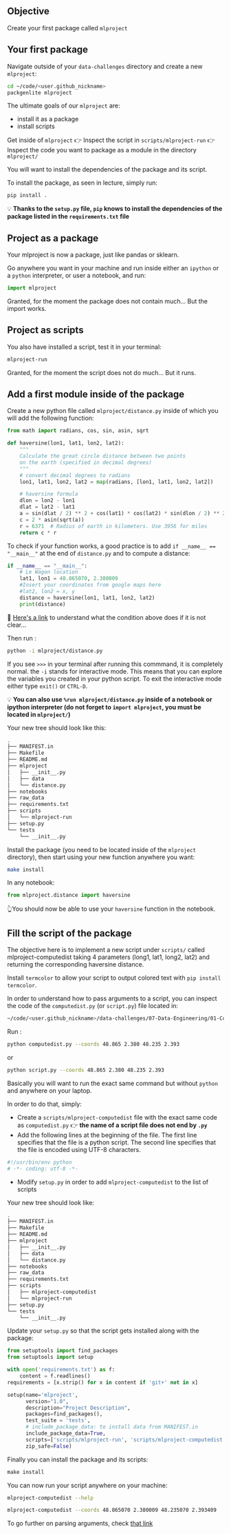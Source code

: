 ## Objective

Create your first package called `mlproject`

## Your first package

Navigate outside of your `data-challenges` directory and create a new `mlproject`:

```bash
cd ~/code/<user.github_nickname>
packgenlite mlproject
```

The ultimate goals of our `mlproject` are:
- install it as a package
- install scripts

Get inside of `mlproject`
👉 Inspect the script in `scripts/mlproject-run`
👉 Inspect the code you want to package as a module in the directory `mlproject/`

You will want to install the dependencies of the package and its script.

To install the package, as seen in lecture, simply run:

```bash
pip install .
```

💡 __Thanks to the `setup.py` file, `pip` knows to install the dependencies of the package listed in the `requirements.txt` file__

## Project as a package

Your mlproject is now a package, just like pandas or sklearn.

Go anywhere you want in your machine and run inside either an `ipython` or a `python` interpreter, or user a notebook, and run:

```python
import mlproject
```

Granted, for the moment the package does not contain much... But the import works.

## Project as scripts

You also have installed a script, test it in your terminal:
```bash
mlproject-run
```

Granted, for the moment the script does not do much... But it runs.

## Add a first module inside of the package

Create a new python file called `mlproject/distance.py` inside of which you will add the following function:

```python
from math import radians, cos, sin, asin, sqrt

def haversine(lon1, lat1, lon2, lat2):
    """
    Calculate the great circle distance between two points
    on the earth (specified in decimal degrees)
    """
    # convert decimal degrees to radians
    lon1, lat1, lon2, lat2 = map(radians, [lon1, lat1, lon2, lat2])

    # haversine formula
    dlon = lon2 - lon1
    dlat = lat2 - lat1
    a = sin(dlat / 2) ** 2 + cos(lat1) * cos(lat2) * sin(dlon / 2) ** 2
    c = 2 * asin(sqrt(a))
    r = 6371  # Radius of earth in kilometers. Use 3956 for miles
    return c * r
```

To check if your function works, a good practice is to add `if __name__ == "__main__"` at the end of `distance.py` and to compute a distance:

```python
if __name__ == "__main__":
    # Le Wagon location
    lat1, lon1 = 48.865070, 2.380009
    #Insert your coordinates from google maps here
    #lat2, lon2 = x, y
    distance = haversine(lon1, lat1, lon2, lat2)
    print(distance)
```

🤔 [Here's a link](https://www.geeksforgeeks.org/what-does-the-if-__name__-__main__-do/) to understand what the condition above does if it is not clear...

Then run :

```bash
python -i mlproject/distance.py
```

If you see `>>>` in your terminal after running this commmand, it is completely normal. the `-i` stands for interactive mode. This means that you can explore the variables you created in your python script. To exit the interactive mode either type `exit()` or `CTRL-D`.

💡 __You can also use `%run mlproject/distance.py` inside of a notebook or ipython interpreter (do not forget to `import mlproject`, you must be located in `mlproject/`)__

Your new tree should look like this:

```bash
.
├── MANIFEST.in
├── Makefile
├── README.md
├── mlproject
│   ├── __init__.py
│   ├── data
│   └── distance.py
├── notebooks
├── raw_data
├── requirements.txt
├── scripts
│   └── mlproject-run
├── setup.py
└── tests
    └── __init__.py
```

Install the package (you need to be located inside of the `mlproject` directory), then start using your new function anywhere you want:

```bash
make install
```

In any notebook:

```python
from mlproject.distance import haversine
```

👆You should now be able to use your `haversine` function in the notebook.

## Fill the script of the package

The objective here is to implement a new script under `scripts/` called mlproject-computedist taking 4 parameters (long1, lat1, long2, lat2) and returning the corresponding haversine distance.

Install `termcolor` to allow your script to output colored text with `pip install termcolor`.

In order to understand how to pass arguments to a script, you can inspect the code of the `computedist.py` (or `script.py`) file located in:

```bash
~/code/<user.github_nickname>/data-challenges/07-Data-Engineering/01-Code-as-a-Product/02-Package-installation

```

Run :

```bash
python computedist.py --coords 48.865 2.380 48.235 2.393
```

or

```bash
python script.py --coords 48.865 2.380 48.235 2.393
```

Basically you will want to run the exact same command but without `python` and anywhere on your laptop.

In order to do that, simply:
- Create a `scripts/mlproject-computedist` file with the exact same code as `computedist.py`
👉 __the name of a script file does not end by `.py`__
- Add the following lines at the beginning of the file. The first line specifies that the file is a python script. The second line specifies that the file is encoded using UTF-8 characters.
``` python
#!/usr/bin/env python
# -*- coding: utf-8 -*-
```
- Modify `setup.py` in order to add `mlproject-computedist` to the list of scripts

Your new tree should look like:
```bash
.
├── MANIFEST.in
├── Makefile
├── README.md
├── mlproject
│   ├── __init__.py
│   ├── data
│   └── distance.py
├── notebooks
├── raw_data
├── requirements.txt
├── scripts
│   ├── mlproject-computedist
│   └── mlproject-run
├── setup.py
└── tests
    └── __init__.py
```

Update your `setup.py` so that the script gets installed along with the package:

```python
from setuptools import find_packages
from setuptools import setup

with open('requirements.txt') as f:
    content = f.readlines()
requirements = [x.strip() for x in content if 'git+' not in x]

setup(name='mlproject',
      version="1.0",
      description="Project Description",
      packages=find_packages(),
      test_suite = 'tests',
      # include_package_data: to install data from MANIFEST.in
      include_package_data=True,
      scripts=['scripts/mlproject-run', 'scripts/mlproject-computedist'],
      zip_safe=False)
```

Finally you can install the package and its scripts:

```python
make install
```

You can now run your script anywhere on your machine:

```bash
mlproject-computedist --help
```

```bash
mlproject-computedist --coords 48.865070 2.380009 48.235070 2.393409
```

To go further on parsing arguments, check [that link](https://www.sicara.ai/blog/2018-12-18-perfect-command-line-interfaces-python)
